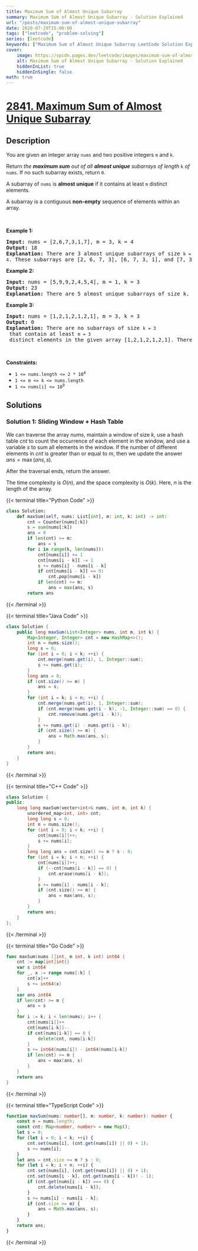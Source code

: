 ```yaml
---
title: Maximum Sum of Almost Unique Subarray
summary: Maximum Sum of Almost Unique Subarray - Solution Explained
url: "/posts/maximum-sum-of-almost-unique-subarray"
date: 2020-07-29T15:00:00
tags: ["leetcode", "problem-solving"]
series: [leetcode]
keywords: ["Maximum Sum of Almost Unique Subarray LeetCode Solution Explained in all languages", "2841", "leetcode question 2841", "Maximum Sum of Almost Unique Subarray", "LeetCode", "leetcode solution in Python3 C++ Java Go PHP Ruby Swift TypeScript Rust C# JavaScript C", "GeeksforGeeks", "InterviewBit", "Coding Ninjas", "HackerRank", "HackerEarth", "CodeChef", "TopCoder", "AlgoExpert", "freeCodeCamp", "Codeforces", "GitHub", "AtCoder", "Samir Paul"]
cover:
    image: https://spcdn.pages.dev/leetcode/images/maximum-sum-of-almost-unique-subarray.webp
    alt: Maximum Sum of Almost Unique Subarray - Solution Explained
    hiddenInList: true
    hiddenInSingle: false
math: true
---
```



# [2841. Maximum Sum of Almost Unique Subarray](https://leetcode.com/problems/maximum-sum-of-almost-unique-subarray)


## Description

<p>You are given an integer array <code>nums</code> and two positive integers <code>m</code> and <code>k</code>.</p>

<p>Return <em>the <strong>maximum sum</strong> out of all <strong>almost unique</strong> subarrays of length </em><code>k</code><em> of</em> <code>nums</code>. If no such subarray exists, return <code>0</code>.</p>

<p>A subarray of <code>nums</code> is <strong>almost unique</strong> if it contains at least <code>m</code> distinct elements.</p>

<p>A subarray is a contiguous <strong>non-empty</strong> sequence of elements within an array.</p>

<p>&nbsp;</p>
<p><strong class="example">Example 1:</strong></p>

<pre>
<strong>Input:</strong> nums = [2,6,7,3,1,7], m = 3, k = 4
<strong>Output:</strong> 18
<strong>Explanation:</strong> There are 3 almost unique subarrays of size <code>k = 4</code>. These subarrays are [2, 6, 7, 3], [6, 7, 3, 1], and [7, 3, 1, 7]. Among these subarrays, the one with the maximum sum is [2, 6, 7, 3] which has a sum of 18.
</pre>

<p><strong class="example">Example 2:</strong></p>

<pre>
<strong>Input:</strong> nums = [5,9,9,2,4,5,4], m = 1, k = 3
<strong>Output:</strong> 23
<strong>Explanation:</strong> There are 5 almost unique subarrays of size k. These subarrays are [5, 9, 9], [9, 9, 2], [9, 2, 4], [2, 4, 5], and [4, 5, 4]. Among these subarrays, the one with the maximum sum is [5, 9, 9] which has a sum of 23.
</pre>

<p><strong class="example">Example 3:</strong></p>

<pre>
<strong>Input:</strong> nums = [1,2,1,2,1,2,1], m = 3, k = 3
<strong>Output:</strong> 0
<strong>Explanation:</strong> There are no subarrays of size <code>k = 3</code> that contain at least <code>m = 3</code> distinct elements in the given array [1,2,1,2,1,2,1]. Therefore, no almost unique subarrays exist, and the maximum sum is 0.
</pre>

<p>&nbsp;</p>
<p><strong>Constraints:</strong></p>

<ul>
	<li><code>1 &lt;= nums.length &lt;= 2 * 10<sup>4</sup></code></li>
	<li><code>1 &lt;= m &lt;= k &lt;= nums.length</code></li>
	<li><code>1 &lt;= nums[i] &lt;= 10<sup>9</sup></code></li>
</ul>

## Solutions

### Solution 1: Sliding Window + Hash Table

We can traverse the array $nums$, maintain a window of size $k$, use a hash table $cnt$ to count the occurrence of each element in the window, and use a variable $s$ to sum all elements in the window. If the number of different elements in $cnt$ is greater than or equal to $m$, then we update the answer $ans = \max(ans, s)$.

After the traversal ends, return the answer.

The time complexity is $O(n)$, and the space complexity is $O(k)$. Here, $n$ is the length of the array.

<!-- tabs:start -->

{{< terminal title="Python Code" >}}
```python
class Solution:
    def maxSum(self, nums: List[int], m: int, k: int) -> int:
        cnt = Counter(nums[:k])
        s = sum(nums[:k])
        ans = 0
        if len(cnt) >= m:
            ans = s
        for i in range(k, len(nums)):
            cnt[nums[i]] += 1
            cnt[nums[i - k]] -= 1
            s += nums[i] - nums[i - k]
            if cnt[nums[i - k]] == 0:
                cnt.pop(nums[i - k])
            if len(cnt) >= m:
                ans = max(ans, s)
        return ans
```
{{< /terminal >}}

{{< terminal title="Java Code" >}}
```java
class Solution {
    public long maxSum(List<Integer> nums, int m, int k) {
        Map<Integer, Integer> cnt = new HashMap<>();
        int n = nums.size();
        long s = 0;
        for (int i = 0; i < k; ++i) {
            cnt.merge(nums.get(i), 1, Integer::sum);
            s += nums.get(i);
        }
        long ans = 0;
        if (cnt.size() >= m) {
            ans = s;
        }
        for (int i = k; i < n; ++i) {
            cnt.merge(nums.get(i), 1, Integer::sum);
            if (cnt.merge(nums.get(i - k), -1, Integer::sum) == 0) {
                cnt.remove(nums.get(i - k));
            }
            s += nums.get(i) - nums.get(i - k);
            if (cnt.size() >= m) {
                ans = Math.max(ans, s);
            }
        }
        return ans;
    }
}
```
{{< /terminal >}}

{{< terminal title="C++ Code" >}}
```cpp
class Solution {
public:
    long long maxSum(vector<int>& nums, int m, int k) {
        unordered_map<int, int> cnt;
        long long s = 0;
        int n = nums.size();
        for (int i = 0; i < k; ++i) {
            cnt[nums[i]]++;
            s += nums[i];
        }
        long long ans = cnt.size() >= m ? s : 0;
        for (int i = k; i < n; ++i) {
            cnt[nums[i]]++;
            if (--cnt[nums[i - k]] == 0) {
                cnt.erase(nums[i - k]);
            }
            s += nums[i] - nums[i - k];
            if (cnt.size() >= m) {
                ans = max(ans, s);
            }
        }
        return ans;
    }
};
```
{{< /terminal >}}

{{< terminal title="Go Code" >}}
```go
func maxSum(nums []int, m int, k int) int64 {
	cnt := map[int]int{}
	var s int64
	for _, x := range nums[:k] {
		cnt[x]++
		s += int64(x)
	}
	var ans int64
	if len(cnt) >= m {
		ans = s
	}
	for i := k; i < len(nums); i++ {
		cnt[nums[i]]++
		cnt[nums[i-k]]--
		if cnt[nums[i-k]] == 0 {
			delete(cnt, nums[i-k])
		}
		s += int64(nums[i]) - int64(nums[i-k])
		if len(cnt) >= m {
			ans = max(ans, s)
		}
	}
	return ans
}
```
{{< /terminal >}}

{{< terminal title="TypeScript Code" >}}
```ts
function maxSum(nums: number[], m: number, k: number): number {
    const n = nums.length;
    const cnt: Map<number, number> = new Map();
    let s = 0;
    for (let i = 0; i < k; ++i) {
        cnt.set(nums[i], (cnt.get(nums[i]) || 0) + 1);
        s += nums[i];
    }
    let ans = cnt.size >= m ? s : 0;
    for (let i = k; i < n; ++i) {
        cnt.set(nums[i], (cnt.get(nums[i]) || 0) + 1);
        cnt.set(nums[i - k], cnt.get(nums[i - k])! - 1);
        if (cnt.get(nums[i - k]) === 0) {
            cnt.delete(nums[i - k]);
        }
        s += nums[i] - nums[i - k];
        if (cnt.size >= m) {
            ans = Math.max(ans, s);
        }
    }
    return ans;
}
```
{{< /terminal >}}

<!-- tabs:end -->

<!-- end -->
